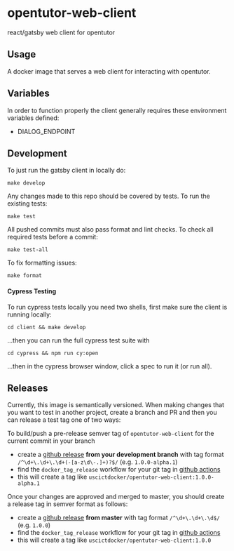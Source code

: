 # opentutor-web-client

react/gatsby web client for opentutor

## Usage

A docker image that serves a web client for interacting with opentutor.

## Variables

In order to function properly the client generally requires these environment variables defined:

- DIALOG_ENDPOINT

## Development

To just run the gatsby client in locally do:

```
make develop
```

Any changes made to this repo should be covered by tests. To run the existing tests:

```
make test
```

All pushed commits must also pass format and lint checks. To check all required tests before a commit:

```
make test-all
```

To fix formatting issues:

```
make format
```

#### Cypress Testing

To run cypress tests locally you need two shells, first make sure the client is running locally:

```
cd client && make develop
```

...then you can run the full cypress test suite with

```
cd cypress && npm run cy:open
```

...then in the cypress browser window, click a spec to run it (or run all).

## Releases

Currently, this image is semantically versioned. When making changes that you want to test in another project, create a branch and PR and then you can release a test tag one of two ways:

To build/push a pre-release semver tag of `opentutor-web-client` for the current commit in your branch

- create a [github release](https://github.com/ICTLearningSciences/opentutor-web-client/releases/new) **from your development branch** with tag format `/^\d+\.\d+\.\d+(-[a-z\d\-.]+)?$/` (e.g. `1.0.0-alpha.1`)
- find the `docker_tag_release` workflow for your git tag in [github actions](https://github.com/ICTLearningSciences/opentutor-web-client/actions?query=workflow%3A%22build%2Fpub+candidate%22)
- this will create a tag like `uscictdocker/opentutor-web-client:1.0.0-alpha.1`

Once your changes are approved and merged to master, you should create a release tag in semver format as follows:

- create a [github release](https://github.com/ICTLearningSciences/opentutor-web-client/releases/new) **from master** with tag format `/^\d+\.\d+\.\d$/` (e.g. `1.0.0`)
- find the `docker_tag_release` workflow for your git tag in [github actions](https://github.com/ICTLearningSciences/opentutor-web-client/actions?query=workflow%3A%22build%2Fpub+release%22)
- this will create a tag like `uscictdocker/opentutor-web-client:1.0.0`
